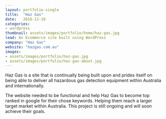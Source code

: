 ```yaml
---
layout: portfolio-single
title:  "Haz Gas"
date:   2016-12-10
categories:
- wordpress
thumbnail: assets/images/portfolio/home/haz-gas.jpg
lead: An Ecommerce site built using WordPress
company: "Haz Gas"
website: "hazgas.com.au"
images:
- assets/images/portfolio/haz-gas.jpg
- assets/images/portfolio/haz-gas-about.jpg
---
```


Haz Gas is a site that is continually being built upon and prides itself on being able to deliver all hazardous gas detection equipment within Australia and internationally.

The website needed to be functional and help Haz Gas to become top ranked in google for their chose keywords. Helping them reach a larger target market within Australia. This project is still ongoing and will soon achieve their goals.
